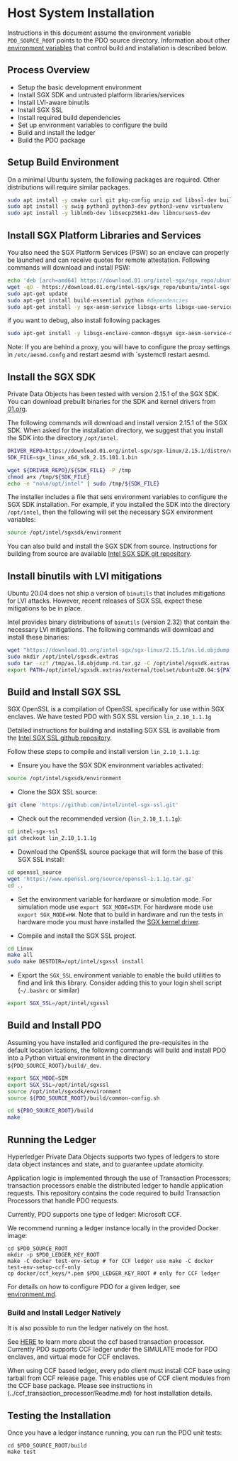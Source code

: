 <!---
Licensed under Creative Commons Attribution 4.0 International License
https://creativecommons.org/licenses/by/4.0/
--->

# Host System Installation

Instructions in this document assume the environment variable
`PDO_SOURCE_ROOT` points to the PDO source directory. Information about
other [environment variables](environment.md) that control build and
installation is described below.

## Process Overview

- Setup the basic development environment
- Install SGX SDK and untrusted platform libraries/services
- Install LVI-aware binutils
- Install SGX SSL
- Install required build dependencies
- Set up environment variables to configure the build
- Build and install the ledger
- Build the PDO package

## <a name="environment">Setup Build Environment</a>

On a minimal Ubuntu system, the following packages are required. Other
distributions will require similar packages.

```bash
sudo apt install -y cmake curl git pkg-config unzip xxd libssl-dev build-essential
sudo apt install -y swig python3 python3-dev python3-venv virtualenv
sudo apt install -y liblmdb-dev libsecp256k1-dev libncurses5-dev
```

<!--
    virtualenv will cause python3 and python3-virtualenv to be installed
-->

## Install SGX Platform Libraries and Services

You also need the SGX Platform Services (PSW) so an enclave can properly
be launched and can receive quotes for remote attestation.
Following commands will download and install PSW:

```bash
echo 'deb [arch=amd64] https://download.01.org/intel-sgx/sgx_repo/ubuntu focal main' | sudo tee /etc/apt/sources.list.d/intel-sgx.list
wget -qO - https://download.01.org/intel-sgx/sgx_repo/ubuntu/intel-sgx-deb.key | sudo apt-key add -
sudo apt-get update
sudo apt-get install build-essential python #dependencies
sudo apt-get install -y sgx-aesm-service libsgx-urts libsgx-uae-service
```

if you want to debug, also install following packages
```bash
sudo apt-get install -y libsgx-enclave-common-dbgsym sgx-aesm-service-dbgsym libsgx-urts-dbgsym libsgx-uae-service-dbgsym
```

Note: If you are behind a proxy, you will have to configure the proxy settings
in `/etc/aesmd.confg` and restart aesmd with `systemctl restart aesmd.

## Install the SGX SDK

Private Data Objects has been tested with version 2.15.1 of the SGX
SDK. You can download prebuilt binaries for the SDK and kernel drivers
from [01.org](https://download.01.org/intel-sgx/sgx-linux/2.15.1/distro/ubuntu20.04-server/).

The following commands will download and install version 2.15.1 of the SGX
SDK. When asked for the installation directory, we suggest that you install
the SDK into the directory `/opt/intel`.

```bash
DRIVER_REPO=https://download.01.org/intel-sgx/sgx-linux/2.15.1/distro/ubuntu20.04-server/
SDK_FILE=sgx_linux_x64_sdk_2.15.101.1.bin

wget ${DRIVER_REPO}/${SDK_FILE} -P /tmp
chmod a+x /tmp/${SDK_FILE}
echo -e "no\n/opt/intel" | sudo /tmp/${SDK_FILE}
```

The installer includes a file that sets environment variables to
configure the SGX SDK installation. For example, if you installed the
SDK into the directory `/opt/intel`, then the following will set the
necessary SGX environment variables:

```bash
source /opt/intel/sgxsdk/environment
```

You can also build and install the SGX SDK from source. Instructions for
building from source are available
[Intel SGX SDK git repository](https://github.com/intel/linux-sgx).

## Install binutils with LVI mitigations

Ubuntu 20.04 does not ship a version of `binutils` that
includes mitigations for LVI attacks. However, recent
releases of SGX SSL expect these mitigations to be in place.

Intel provides binary distributions of `binutils` (version 2.32)
that contain the necessary LVI mitigations. The following
commands will download and install these binaries:

```bash
wget "https://download.01.org/intel-sgx/sgx-linux/2.15.1/as.ld.objdump.r4.tar.gz" -P /tmp
sudo mkdir /opt/intel/sgxsdk.extras
sudo tar -xzf /tmp/as.ld.objdump.r4.tar.gz -C /opt/intel/sgxsdk.extras
export PATH=/opt/intel/sgxsdk.extras/external/toolset/ubuntu20.04:${PATH}
```

## Build and Install SGX SSL

SGX OpenSSL is a compilation of OpenSSL specifically for use within SGX
enclaves. We have tested PDO with SGX SSL version `lin_2.10_1.1.1g`

Detailed instructions for building and installing SGX SSL is available
from the
[Intel SGX SSL github repository](https://github.com/intel/intel-sgx-ssl).

Follow these steps to compile and install version `lin_2.10_1.1.1g`:

- Ensure you have the SGX SDK environment variables activated:
```bash
source /opt/intel/sgxsdk/environment
```

- Clone the SGX SSL source:
```bash
git clone 'https://github.com/intel/intel-sgx-ssl.git'
```

- Check out the recommended version (`lin_2.10_1.1.1g`):

```bash
cd intel-sgx-ssl
git checkout lin_2.10_1.1.1g
```

- Download the OpenSSL source package that will form the base of this
SGX SSL install:

```bash
cd openssl_source
wget 'https://www.openssl.org/source/openssl-1.1.1g.tar.gz'
cd ..
```

- Set the environment variable for hardware or simulation mode. For
simulation mode use `export SGX_MODE=SIM`. For hardware mode use `export
SGX_MODE=HW`. Note that to build in hardware and run the tests in hardware
mode you must have installed the [SGX kernel driver](install.md).

- Compile and install the SGX SSL project.
```bash
cd Linux
make all
sudo make DESTDIR=/opt/intel/sgxssl install
```

- Export the `SGX_SSL` environment variable to enable the build
utilities to find and link this library.  Consider adding this to your
login shell script (`~/.bashrc` or similar)

```bash
export SGX_SSL=/opt/intel/sgxssl
```

## Build and Install PDO

Assuming you have installed and configured the pre-requisites in the
default location lcations, the following commands will build and install
PDO into a Python virtual environment in the directory
`${PDO_SOURCE_ROOT}/build/_dev`.

```bash
export SGX_MODE=SIM
export SGX_SSL=/opt/intel/sgxssl
source /opt/intel/sgxsdk/environment
source ${PDO_SOURCE_ROOT}/build/common-config.sh

cd ${PDO_SOURCE_ROOT}/build
make
```

## Running the Ledger

Hyperledger Private Data Objects supports two types of ledgers
to store data object instances and state, and to guarantee update
atomicity.

Application logic is implemented through the use of Transaction
Processors; transaction processors enable the distributed ledger to handle
application requests. This repository contains the code required to build
Transaction Processors that handle PDO requests.

Currently, PDO supports one type of ledger: Microsoft CCF.

We recommend running a ledger instance locally in the provided Docker image:
```
cd $PDO_SOURCE_ROOT
mkdir -p $PDO_LEDGER_KEY_ROOT
make -C docker test-env-setup # for CCF ledger use make -C docker test-env-setup-ccf-only
cp docker/ccf_keys/*.pem $PDO_LEDGER_KEY_ROOT # only for CCF ledger
```

For details on how to configure PDO for a given ledger, see [environment.md](./environment.md).

### Build and Install Ledger Natively

It is also possible to run the ledger natively on the host.

See [HERE](../ccf_transaction_processor/Readme.md) to learn more about the
ccf based transaction processor. Currently PDO supports CCF ledger under
the SIMULATE mode for PDO enclaves, and virtual mode for CCF enclaves.

When using CCF based ledger, every pdo client must install CCF base using
tarball from CCF release page.
This enables use of CCF client modules from the CCF base package. Please
see instructions in (../ccf_transaction_processor/Readme.md) for host
installation details.

## Testing the Installation

Once you have a ledger instance running, you can run the PDO unit tests:
```
cd $PDO_SOURCE_ROOT/build
make test
```
